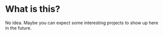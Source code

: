 # What is this?
No idea. Maybe you can expect some interesting projects to show up here in the future.
